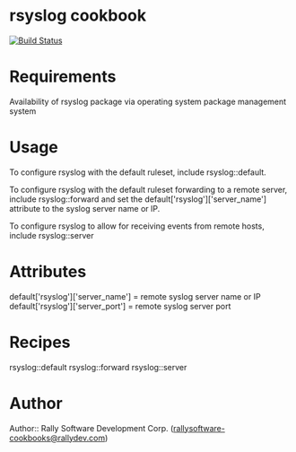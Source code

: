 # rsyslog cookbook

[![Build Status](https://travis-ci.org/RallySoftware-cookbooks/rsyslog.png)](https://travis-ci.org/RallySoftware-cookbooks/rsyslog)

# Requirements
Availability of rsyslog package via operating system package management system

# Usage
To configure rsyslog with the default ruleset, include rsyslog::default.

To configure rsyslog with the default ruleset forwarding to a remote server, include rsyslog::forward and set the default['rsyslog']['server_name'] attribute to the syslog server name or IP.

To configure rsyslog to allow for receiving events from remote hosts, include rsyslog::server

# Attributes
default['rsyslog']['server_name'] = remote syslog server name or IP
default['rsyslog']['server_port'] = remote syslog server port

# Recipes
rsyslog::default
rsyslog::forward
rsyslog::server

# Author

Author:: Rally Software Development Corp. (<rallysoftware-cookbooks@rallydev.com>)
